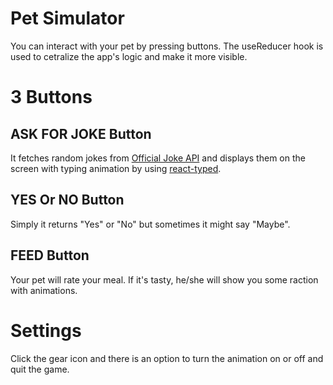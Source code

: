 # Pet Simulator

You can interact with your pet by pressing buttons. The useReducer hook is used to cetralize the app's logic and make it more visible.

# 3 Buttons

## ASK FOR JOKE Button

It fetches random jokes from [Official Joke API]("https://github.com/15Dkatz/official_joke_api") and displays them on the screen with typing animation by using [react-typed]("https://www.npmjs.com/package/react-typed?activeTab=readme").

## YES Or NO Button

Simply it returns "Yes" or "No" but sometimes it might say "Maybe".

## FEED Button

Your pet will rate your meal. If it's tasty, he/she will show you some raction with animations.

# Settings

Click the gear icon and there is an option to turn the animation on or off and quit the game.
